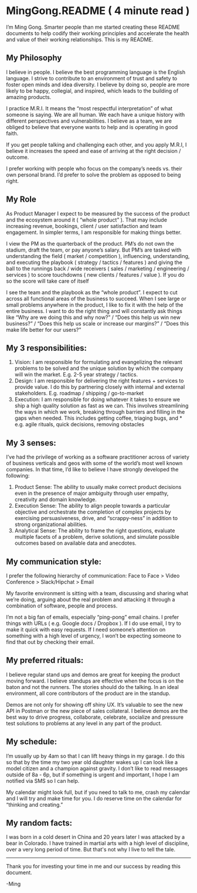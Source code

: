 # MingGong.README ( 4 minute read )

I’m Ming Gong.  Smarter people than me started creating these README documents to help codify their working principles and accelerate the health and value of their working relationships.  This is my README.  
 
## My Philosophy
I believe in people.  I believe the best programming language is the English language.  I strive to contribute to an environment of trust and safety to foster open minds and idea diversity.  I believe by doing so, people are more likely to be happy, collegial, and inspired, which leads to the building of amazing products.
 
I practice M.R.I.  It means the “most respectful interpretation” of what someone is saying.   We are all human. We each have a unique history with different perspectives and vulnerabilities.  I believe as a team, we are obliged to believe that everyone wants to help and is operating in good faith.  

If you get people talking and challenging each other, and you apply M.R.I, I believe it increases the speed and ease of arriving at the right decision / outcome. 

I prefer working with people who focus on the company’s needs vs. their own personal brand.  I’d prefer to solve the problem as opposed to being right.

## My Role
As Product Manager I expect to be measured by the success of the product and the ecosystem around it ( “whole product” ).  That may include increasing revenue, bookings, client / user satisfaction and team engagement.  In simpler terms, I am responsible for making things better.   

I view the PM as the quarterback of the product.  PM’s do not own the stadium, draft the team, or pay anyone’s salary.  But PM’s are tasked with understanding the field ( market / competition ), influencing, understanding, and executing the playbook ( strategy / tactics / features ) and giving the ball to the runnings back / wide receivers ( sales / marketing / engineering / services ) to score touchdowns ( new clients / features / value ).   If you do so the score will take care of itself  
 
I see the team and the playbook as the “whole product”.  I expect to cut across all functional areas of the business to succeed.  When I see large or small problems anywhere in the product, I like to fix it with the help of the entire business. I want to do the right thing and will constantly ask things like “Why are we doing this and why now?” /  “Does this help us win new business?” /  “Does this help us scale or increase our margins?”  / “Does this make life better for our users?”
 
## My 3 responsibilities: 
1. Vision:  I am responsible for formulating and evangelizing the relevant problems to be solved and the unique solution by which the company will win the market.  E.g. 2-5 year strategy / tactics.
2. Design:  I am responsible for delivering the right features + services to provide value.  I do this by partnering closely with internal and external stakeholders.  E.g. roadmap / shipping / go-to-market
3. Execution:  I am responsible for doing whatever it takes to ensure we ship a high quality solution as fast as we can.  This involves streamlining the ways in which we work, breaking through barriers and filling in the gaps when needed.   This includes getting coffee, triaging bugs, and *  e.g. agile rituals, quick decisions, removing obstacles
 
## My 3 senses:
I’ve had the privilege of working as a software practitioner across of variety of business verticals and geos with some of the world’s most well known companies.  In that time, I’d like to believe I have strongly developed the following:  

1. Product Sense:  The ability to usually make correct product decisions even in the presence of major ambiguity through user empathy, creativity and domain knowledge. 
2. Execution Sense:  The ability to align people towards a particular objective and orchestrate the completion of complex projects by exercising persuasiveness, drive, and “scrappy-ness” in addition to strong organizational abilities.  
3. Analytical Sense:  The ability to frame the right questions, evaluate multiple facets of a problem, derive solutions, and simulate possible outcomes based on available data and anecdotes. 
 
## My communication style:  
I prefer the following hierarchy of communication:  Face to Face > Video Conference > Slack/Hipchat > Email 

My favorite environment is sitting with a team, discussing and sharing what we’re doing, arguing about the real problem and attacking it through a combination of software, people and process.


I’m not a big fan of emails, especially “ping-pong” email chains. I prefer things with URLs ( e.g. Google docs / Dropbox ). If I do use email, I try to make it quick with easy requests.   If I need someone’s attention on something with a high level of urgency, I won’t be expecting someone to find that out by checking their email.

## My preferred rituals: 
I believe regular stand ups and demos are great for keeping the product moving forward.  I believe standups are effective when the focus is on the baton and not the runners.  The stories should do the talking.  In an ideal environment, all core contributors of the product are in the standup.  

Demos are not only for showing off shiny UX.  It’s valuable to see the new API in Postman or the new piece of sales collateral.  I believe demos are the best way to drive progress, collaborate, celebrate, socialize and pressure test solutions to problems at any level  in any part of the product.
 
## My schedule:    
I’m usually up by 4am so that I can lift heavy things in my garage.  I do this so that by the time my two year old daughter wakes up I can look like a model citizen and a champion against gravity.   I don’t like to read messages outside of 8a - 6p, but if something is urgent and important, I hope I am notified via SMS so I can help.  

My calendar might look full, but if you need to talk to me, crash my calendar and I will try and make time for you.   I do reserve time on the calendar for “thinking and creating.” 

## My random facts: 
I was born in a cold desert in China and 20 years later I was attacked by a bear in Colorado. I have trained in martial arts with a high level of discipline, over a very long period of time. But that's not why I live to tell the tale. 

---

Thank you for investing your time in me and our success by reading this document.

-Ming
 
